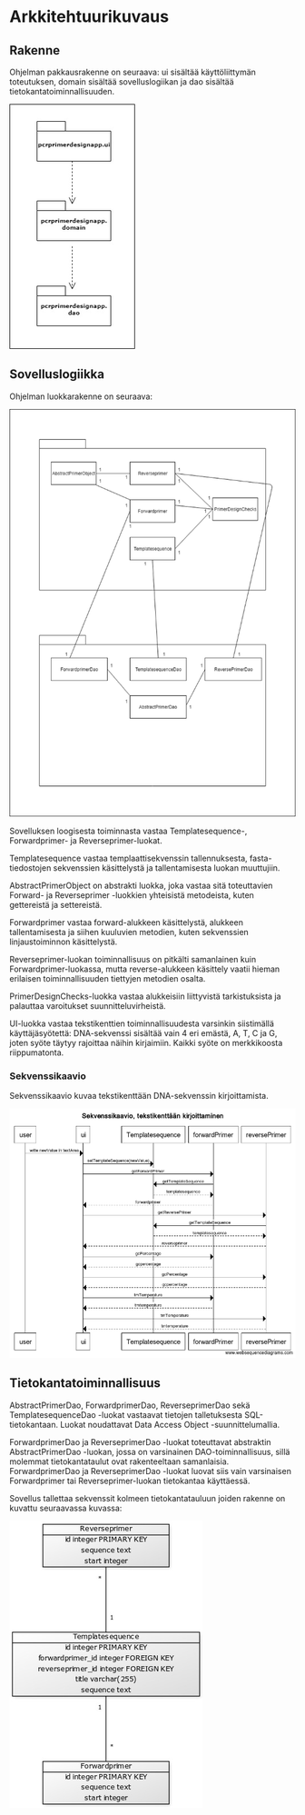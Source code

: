 # Arkkitehtuurikuvaus

## Rakenne

Ohjelman pakkausrakenne on seuraava: ui sisältää käyttöliittymän toteutuksen, domain sisältää sovelluslogiikan ja dao sisältää tietokantatoiminnallisuuden.

<img src="https://github.com/Karttune/otm-harjoitustyo/blob/master/dokumentaatio/pakkausrakenne.jpg">

## Sovelluslogiikka

Ohjelman luokkarakenne on seuraava:

<img src="https://github.com/Karttune/otm-harjoitustyo/blob/master/dokumentaatio/pakkausjaluokkakaavio.png">

Sovelluksen loogisesta toiminnasta vastaa Templatesequence-, Forwardprimer- ja Reverseprimer-luokat. 

Templatesequence vastaa templaattisekvenssin tallennuksesta, fasta-tiedostojen sekvenssien käsittelystä ja tallentamisesta luokan muuttujiin.

AbstractPrimerObject on abstrakti luokka, joka vastaa sitä toteuttavien Forward- ja Reverseprimer -luokkien yhteisistä metodeista, kuten gettereistä ja settereistä.

Forwardprimer vastaa forward-alukkeen käsittelystä, alukkeen tallentamisesta ja siihen kuuluvien metodien, kuten sekvenssien linjaustoiminnon käsittelystä.

Reverseprimer-luokan toiminnallisuus on pitkälti samanlainen kuin Forwardprimer-luokassa, mutta reverse-alukkeen käsittely vaatii hieman erilaisen toiminnallisuuden tiettyjen metodien osalta.

PrimerDesignChecks-luokka vastaa alukkeisiin liittyvistä tarkistuksista ja palauttaa varoitukset suunnitteluvirheistä.

UI-luokka vastaa tekstikenttien toiminnallisuudesta varsinkin siistimällä käyttäjäsyötettä: DNA-sekvenssi sisältää vain 4 eri emästä, A, T, C ja G, joten syöte täytyy rajoittaa näihin kirjaimiin. Kaikki syöte on merkkikoosta riippumatonta.

### Sekvenssikaavio

Sekvenssikaavio kuvaa tekstikenttään DNA-sekvenssin kirjoittamista.

<img src="https://github.com/Karttune/otm-harjoitustyo/blob/master/dokumentaatio/Sekvenssikaavio.png">

## Tietokantatoiminnallisuus

AbstractPrimerDao, ForwardprimerDao, ReverseprimerDao sekä TemplatesequenceDao -luokat vastaavat tietojen talletuksesta SQL-tietokantaan. Luokat noudattavat Data Access Object -suunnittelumallia.

ForwardprimerDao ja ReverseprimerDao -luokat toteuttavat abstraktin AbstractPrimerDao -luokan, jossa on varsinainen DAO-toiminnallisuus, sillä molemmat tietokantataulut ovat rakenteeltaan samanlaisia. ForwardprimerDao ja ReverseprimerDao -luokat luovat siis vain varsinaisen Forwardprimer tai Reverseprimer-luokan tietokantaa käyttäessä.

Sovellus tallettaa sekvenssit kolmeen tietokantatauluun joiden rakenne on kuvattu seuraavassa kuvassa:

<img src="https://github.com/Karttune/otm-harjoitustyo/blob/master/dokumentaatio/tietokantakaavio.jpg">
